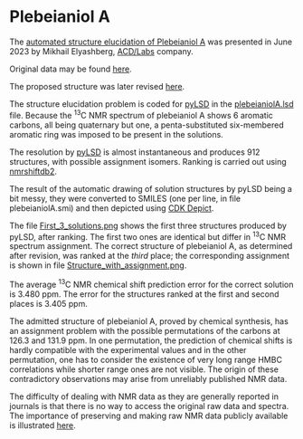 # Plebeianiol A

The [automated structure elucidation of Plebeianiol A](https://www.acdlabs.com/blog/plebeianiol-a)
was presented in June 2023 by Mikhail Elyashberg, [ACD/Labs](https://www.acdlabs.com) company.

Original data may be found [here](https://doi.org/10.3390/molecules200814879).

The proposed structure was later revised [here](https://doi.org/10.1021/acs.orglett.1c03791).

The structure elucidation problem is coded for [pyLSD](https://nuzillard.github.io/PyLSD/) in the
[plebeianiolA.lsd](https://github.com/nuzillard/LSD_examples/blob/master/Plebeianiol_A/plebeianiolA.lsd) file.
Because the <sup>13</sup>C NMR spectrum of plebeianiol A shows 6 aromatic carbons, all being quaternary but one,
a penta-substituted six-membered aromatic ring was imposed to be present in the solutions.

The resolution by [pyLSD](https://nuzillard.github.io/PyLSD/) is almost instantaneous and produces 912 structures, with possible assignment isomers.
Ranking is carried out using [nmrshiftdb2](https://nmrshiftdb.nmr.uni-koeln.de/nmrshiftdb/).

The result of the automatic drawing of solution structures by pyLSD being a bit messy,
they were converted to SMILES (one per line, in file plebeianiolA.smi)
and then depicted using [CDK Depict](https://www.simolecule.com/cdkdepict/depict.html).

The file [First_3_solutions.png](https://github.com/nuzillard/LSD_examples/blob/master/Plebeianiol_A/First_3_solutions.png)
shows the first three structures produced by pyLSD, after ranking.
The first two ones are identical but differ in <sup>13</sup>C NMR spectrum assignment.
The correct structure of plebeianiol A, as determined after revision, was ranked at the *third* place;
the corresponding assignment is shown in file
[Structure_with_assignment.png](https://github.com/nuzillard/LSD_examples/blob/master/Plebeianiol_A/Structure_with_assignment.png).

The average <sup>13</sup>C NMR chemical shift prediction error for the correct solution is 3.480 ppm.
The error for the structures ranked at the first and second places is 3.405 ppm.

The admitted structure of plebeianiol A, proved by chemical synthesis,
has an assignment problem with the possible permutations of the carbons at 126.3 and 131.9 ppm.
In one permutation, the prediction of chemical shifts is hardly compatible with the experimental values
and in the other permutation, one has to consider the existence of very long range HMBC correlations
while shorter range ones are not visible.
The origin of these contradictory observations may arise from unreliably published NMR data.

The difficulty of dealing with NMR data as they are generally reported in journals 
is that there is no way to access the original raw data and spectra.
The importance of preserving and making raw NMR data publicly available is illustrated
[here](https://pubs.rsc.org/en/content/articlelanding/2019/np/c7np00064b).

